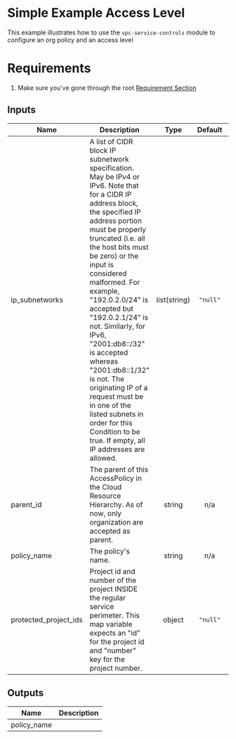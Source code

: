# Simple Example Access Level

This example illustrates how to use the `vpc-service-controls` module to configure an org policy and an access level

# Requirements
1. Make sure you've gone through the root [Requirement Section](../../#requirements)



<!-- BEGINNING OF PRE-COMMIT-TERRAFORM DOCS HOOK -->
## Inputs

| Name | Description | Type | Default | Required |
|------|-------------|:----:|:-----:|:-----:|
| ip\_subnetworks | A list of CIDR block IP subnetwork specification. May be IPv4 or IPv6. Note that for a CIDR IP address block, the specified IP address portion must be properly truncated (i.e. all the host bits must be zero) or the input is considered malformed. For example, "192.0.2.0/24" is accepted but "192.0.2.1/24" is not. Similarly, for IPv6, "2001:db8::/32" is accepted whereas "2001:db8::1/32" is not. The originating IP of a request must be in one of the listed subnets in order for this Condition to be true. If empty, all IP addresses are allowed. | list(string) | `"null"` | no |
| parent\_id | The parent of this AccessPolicy in the Cloud Resource Hierarchy. As of now, only organization are accepted as parent. | string | n/a | yes |
| policy\_name | The policy's name. | string | n/a | yes |
| protected\_project\_ids | Project id and number of the project INSIDE the regular service perimeter. This map variable expects an "id" for the project id and "number" key for the project number. | object | `"null"` | no |

## Outputs

| Name | Description |
|------|-------------|
| policy\_name |  |

<!-- END OF PRE-COMMIT-TERRAFORM DOCS HOOK -->
